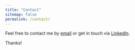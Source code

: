```yaml
---
title: "Contact"
sitemap: false
permalink: /contact/
---
```


Feel free to contact me by [email](mailto:london.chamberlain@utexas.edu) or get in touch via [LinkedIn](https://www.linkedin.com/in/londonchamberlain). 

Thanks!
